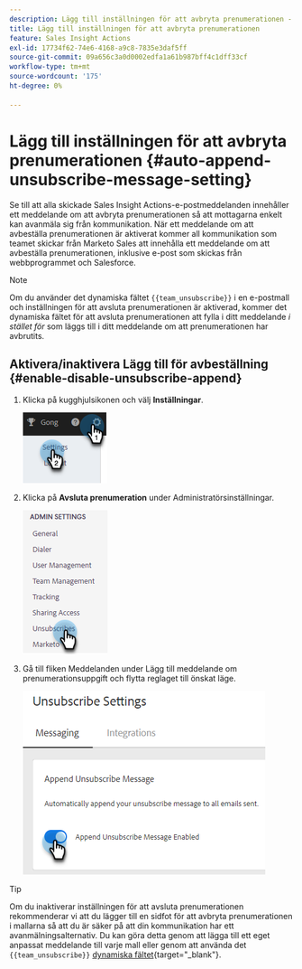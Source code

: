 ```yaml
---
description: Lägg till inställningen för att avbryta prenumerationen - Marketo Docs - Produktdokumentation
title: Lägg till inställningen för att avbryta prenumerationen
feature: Sales Insight Actions
exl-id: 17734f62-74e6-4168-a9c8-7835e3daf5ff
source-git-commit: 09a656c3a0d0002edfa1a61b987bff4c1dff33cf
workflow-type: tm+mt
source-wordcount: '175'
ht-degree: 0%

---
```


# Lägg till inställningen för att avbryta prenumerationen {#auto-append-unsubscribe-message-setting}

Se till att alla skickade Sales Insight Actions-e-postmeddelanden innehåller ett meddelande om att avbryta prenumerationen så att mottagarna enkelt kan avanmäla sig från kommunikation. När ett meddelande om att avbeställa prenumerationen är aktiverat kommer all kommunikation som teamet skickar från Marketo Sales att innehålla ett meddelande om att avbeställa prenumerationen, inklusive e-post som skickas från webbprogrammet och Salesforce.

>[!NOTE]
>
>Om du använder det dynamiska fältet `{{team_unsubscribe}}` i en e-postmall och inställningen för att avsluta prenumerationen är aktiverad, kommer det dynamiska fältet för att avsluta prenumerationen att fylla i ditt meddelande _i stället för_ som läggs till i ditt meddelande om att prenumerationen har avbrutits.

## Aktivera/inaktivera Lägg till för avbeställning {#enable-disable-unsubscribe-append}

1. Klicka på kugghjulsikonen och välj **Inställningar**.

   ![](assets/auto-append-unsubscribe-message-setting-1.png)

1. Klicka på **Avsluta prenumeration** under Administratörsinställningar.

   ![](assets/auto-append-unsubscribe-message-setting-2.png)

1. Gå till fliken Meddelanden under Lägg till meddelande om prenumerationsuppgift och flytta reglaget till önskat läge.

   ![](assets/auto-append-unsubscribe-message-setting-3.png)

>[!TIP]
>
>Om du inaktiverar inställningen för att avsluta prenumerationen rekommenderar vi att du lägger till en sidfot för att avbryta prenumerationen i mallarna så att du är säker på att din kommunikation har ett avanmälningsalternativ. Du kan göra detta genom att lägga till ett eget anpassat meddelande till varje mall eller genom att använda det `{{team_unsubscribe}}` [dynamiska fältet](/help/marketo/product-docs/marketo-sales-insight/actions/templates/dynamic-fields.md){target="_blank"}.

